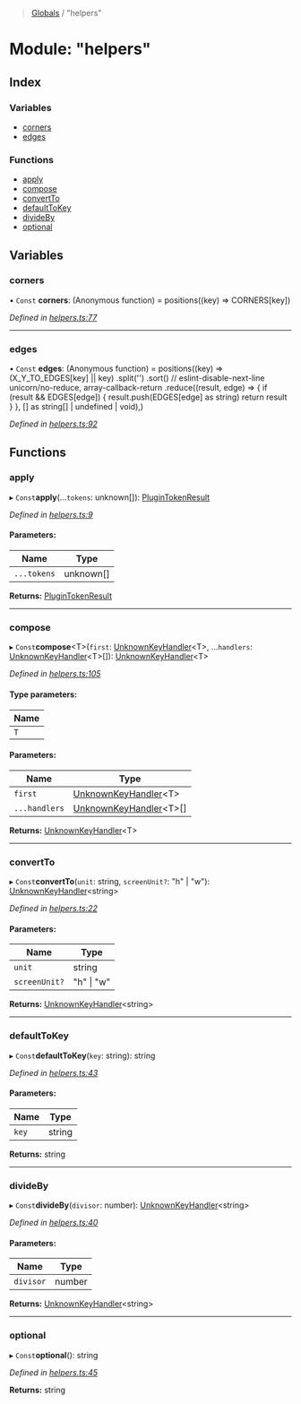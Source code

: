 > [Globals](../README.md) / "helpers"

# Module: "helpers"

## Index

### Variables

* [corners](_helpers_.md#corners)
* [edges](_helpers_.md#edges)

### Functions

* [apply](_helpers_.md#apply)
* [compose](_helpers_.md#compose)
* [convertTo](_helpers_.md#convertto)
* [defaultToKey](_helpers_.md#defaulttokey)
* [divideBy](_helpers_.md#divideby)
* [optional](_helpers_.md#optional)

## Variables

### corners

• `Const` **corners**: (Anonymous function) = positions((key) => CORNERS[key])

*Defined in [helpers.ts:77](https://github.com/kenoxa/beamwind/blob/main/packages/beamwind/src/helpers.ts#L77)*

___

### edges

• `Const` **edges**: (Anonymous function) = positions((key) => (X\_Y\_TO\_EDGES[key] \|\| key) .split('') .sort() // eslint-disable-next-line unicorn/no-reduce, array-callback-return .reduce((result, edge) => { if (result && EDGES[edge]) { result.push(EDGES[edge] as string) return result } }, [] as string[] \| undefined \| void),)

*Defined in [helpers.ts:92](https://github.com/kenoxa/beamwind/blob/main/packages/beamwind/src/helpers.ts#L92)*

## Functions

### apply

▸ `Const`**apply**(...`tokens`: unknown[]): [PluginTokenResult](_index_.md#plugintokenresult)

*Defined in [helpers.ts:9](https://github.com/kenoxa/beamwind/blob/main/packages/beamwind/src/helpers.ts#L9)*

#### Parameters:

Name | Type |
------ | ------ |
`...tokens` | unknown[] |

**Returns:** [PluginTokenResult](_index_.md#plugintokenresult)

___

### compose

▸ `Const`**compose**\<T>(`first`: [UnknownKeyHandler](_index_.md#unknownkeyhandler)\<T>, ...`handlers`: [UnknownKeyHandler](_index_.md#unknownkeyhandler)\<T>[]): [UnknownKeyHandler](_index_.md#unknownkeyhandler)\<T>

*Defined in [helpers.ts:105](https://github.com/kenoxa/beamwind/blob/main/packages/beamwind/src/helpers.ts#L105)*

#### Type parameters:

Name |
------ |
`T` |

#### Parameters:

Name | Type |
------ | ------ |
`first` | [UnknownKeyHandler](_index_.md#unknownkeyhandler)\<T> |
`...handlers` | [UnknownKeyHandler](_index_.md#unknownkeyhandler)\<T>[] |

**Returns:** [UnknownKeyHandler](_index_.md#unknownkeyhandler)\<T>

___

### convertTo

▸ `Const`**convertTo**(`unit`: string, `screenUnit?`: \"h\" \| \"w\"): [UnknownKeyHandler](_index_.md#unknownkeyhandler)\<string>

*Defined in [helpers.ts:22](https://github.com/kenoxa/beamwind/blob/main/packages/beamwind/src/helpers.ts#L22)*

#### Parameters:

Name | Type |
------ | ------ |
`unit` | string |
`screenUnit?` | \"h\" \| \"w\" |

**Returns:** [UnknownKeyHandler](_index_.md#unknownkeyhandler)\<string>

___

### defaultToKey

▸ `Const`**defaultToKey**(`key`: string): string

*Defined in [helpers.ts:43](https://github.com/kenoxa/beamwind/blob/main/packages/beamwind/src/helpers.ts#L43)*

#### Parameters:

Name | Type |
------ | ------ |
`key` | string |

**Returns:** string

___

### divideBy

▸ `Const`**divideBy**(`divisor`: number): [UnknownKeyHandler](_index_.md#unknownkeyhandler)\<string>

*Defined in [helpers.ts:40](https://github.com/kenoxa/beamwind/blob/main/packages/beamwind/src/helpers.ts#L40)*

#### Parameters:

Name | Type |
------ | ------ |
`divisor` | number |

**Returns:** [UnknownKeyHandler](_index_.md#unknownkeyhandler)\<string>

___

### optional

▸ `Const`**optional**(): string

*Defined in [helpers.ts:45](https://github.com/kenoxa/beamwind/blob/main/packages/beamwind/src/helpers.ts#L45)*

**Returns:** string
